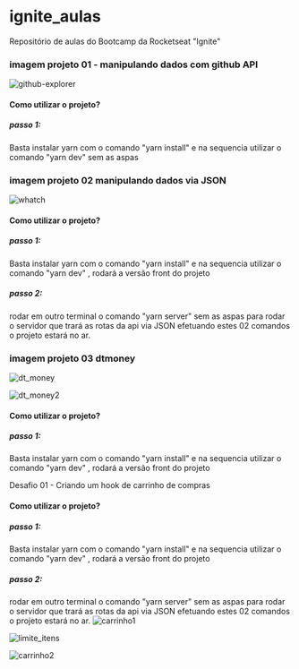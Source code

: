 # ignite_aulas
Repositório de aulas do Bootcamp da Rocketseat  "Ignite"



### imagem projeto 01 - manipulando dados com github API
![github-explorer](https://user-images.githubusercontent.com/5197047/126900235-3e582ec6-d616-4260-99ad-2f75e6908b1d.png)

#### Como utilizar o projeto?
##### passo 1:
Basta instalar yarn com o comando "yarn install" e na sequencia utilizar o comando "yarn dev" sem as aspas

### imagem projeto 02 manipulando dados via JSON
![whatch](https://user-images.githubusercontent.com/5197047/119360999-91ed8e80-bc81-11eb-8686-e9966d6efc80.png)

#### Como utilizar o projeto?
##### passo 1:
Basta instalar yarn com o comando "yarn install" e na sequencia utilizar o comando "yarn dev" , rodará a versão front do projeto 

##### passo 2:
rodar em outro terminal o comando "yarn server" sem as aspas para rodar o servidor que trará as rotas da api via JSON
efetuando estes 02 comandos o projeto estará no ar.

### imagem projeto 03 dtmoney
![dt_money](https://user-images.githubusercontent.com/5197047/182029016-28a78209-c771-46ba-9d1c-ad347a959082.png)

![dt_money2](https://user-images.githubusercontent.com/5197047/182029022-304008d2-1a41-4ca4-9492-afde10e71897.png)

#### Como utilizar o projeto?
##### passo 1:
Basta instalar yarn com o comando "yarn install" e na sequencia utilizar o comando "yarn dev" , rodará a versão front do projeto 

Desafio 01 - Criando um hook de carrinho de compras
#### Como utilizar o projeto?
##### passo 1:
Basta instalar yarn com o comando "yarn install" e na sequencia utilizar o comando "yarn dev" , rodará a versão front do projeto 
##### passo 2:
rodar em outro terminal o comando "yarn server" sem as aspas para rodar o servidor que trará as rotas da api via JSON
efetuando estes 02 comandos o projeto estará no ar.
![carrinho1](https://user-images.githubusercontent.com/5197047/182029535-8b134d42-a7f2-4359-aefa-a3ee7819738b.png)

![limite_itens](https://user-images.githubusercontent.com/5197047/182029544-26792f75-5a7c-4c49-9d83-ac20fe44dac3.png)

![carrinho2](https://user-images.githubusercontent.com/5197047/182029542-19ebd460-5af7-4cec-9348-d75fb200c755.png)
